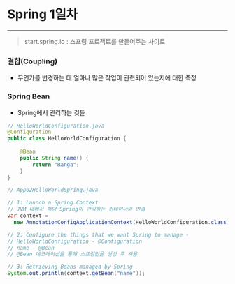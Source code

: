 # Spring 1일차

---

> start.spring.io : 스프링 프로젝트를 만들어주는 사이트



### 결합(Coupling)

- 무언가를 변경하는 데 얼마나 많은 작업이 관련되어 있는지에 대한 측정



### Spring Bean

- Spring에서 관리하는 것들

```java
// HelloWorldConfiguration.java
@Configuration
public class HelloWorldConfiguration {
	
	@Bean
	public String name() {
		return "Ranga";
	}
}
```

```java
// App02HelloWorldSpring.java

// 1: Launch a Spring Context
// JVM 내에서 해당 Spring이 관리하는 컨테이너와 연결
var context = 
  new AnnotationConfigApplicationContext(HelloWorldConfiguration.class);

// 2: Configure the things that we want Spring to manage - 
// HelloWorldConfiguration - @Configuration
// name - @Bean
// @Bean 데코레이션을 통해 스프링빈을 생성 후 사용

// 3: Retrieving Beans managed by Spring
System.out.println(context.getBean("name"));
```

